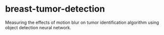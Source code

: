 # breast-tumor-detection
Measuring the effects of motion blur on tumor identification algorithm using object detection neural network.
